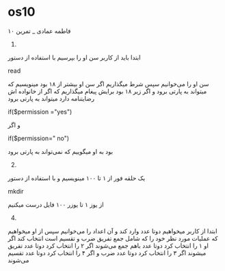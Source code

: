 # os10
فاطمه عمادی _ تمرین ۱۰

1)
  ابتدا باید از کاربر سن او را بپرسیم با استفاده از دستور 

read 

سن او را می‌خوانیم سپس شرط میگذاریم اگر سن او بیشتر از ۱۸ بود
مینویسیم که میتواند به پارتی برود و اگر زیر ۱۸ بود برایش پیغام میگذاریم
که اگر از خانواده اش رضایتنامه دارد  میتواند به پارتی برود 

if($permission ="yes")

و اگر 

if($permission=" no")

بود به او میگوییم که نمی‌تواند به پارتی برود 

2)
یک حلقه فور از ۱ تا ۱۰۰ مینویسیم و با استفاده از دستور 

mkdir

از یوز ۱ تا یوزر ۱۰۰ فایل درست میکنیم

4)
ابتدا از کاربر میخواهیم دوتا عدد وارد کند و آن اعداد را می‌خوانیم
سپس از او میخواهیم که عملیات مورد نظر خود را که شامل جمع تفریق 
ضرب و تقسیم است انتخاب کند اگر او ۱ را انتخاب کرد دوتا عدد باهم 
جمع می‌شوند اگر ۲ را انتخاب کرد دوتا عدد تفریق میشوند اگر ۳ را انتخاب 
کرد دوتا عدد ضرب و اگر ۴ را انتخاب کرد دوتا عدد تقسیم می‌شوند 
